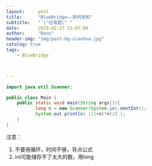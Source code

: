 ```yaml
---
layout:     post
title:      "BlueBridge——序列求和"
subtitle:   " \"垃圾题\" "
date:       2019-02-27 11:07:00
author:     "Reno"
header-img: "img/post-bg-nianhua.jpg"
catalog: true
tags:
    - BlueBridge



---
```


```java
import java.util.Scanner;

public class Main {
	public static void main(String args[]){
		   long n = new Scanner(System.in).nextInt();
	       System.out.println( ((1+n)*n)/2 );
	}
}
```

注意：

1. 不要用循环，时间不够，背点公式
2. int可能储存不了太大的数，用long

